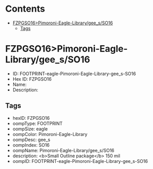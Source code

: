 



Contents
========

* [FZPGSO16>Pimoroni-Eagle-Library/gee_s/SO16](#fzpgso16pimoroni-eagle-librarygee_sso16)
	* [Tags](#tags)

# FZPGSO16>Pimoroni-Eagle-Library/gee_s/SO16

- ID: FOOTPRINT-eagle-Pimoroni-Eagle-Library-gee_s-SO16
- Hex ID: FZPGSO16
- Name: 
- Description: 

## Tags

- hexID: FZPGSO16
- oompType: FOOTPRINT
- oompSize: eagle
- oompColor: Pimoroni-Eagle-Library
- oompDesc: gee_s
- oompIndex: SO16
- oompName: Pimoroni-Eagle-Library/gee_s/SO16
- description: &lt;b&gt;Small Outline package&lt;/b&gt; 150 mil
- oompID: FOOTPRINT-eagle-Pimoroni-Eagle-Library-gee_s-SO16
